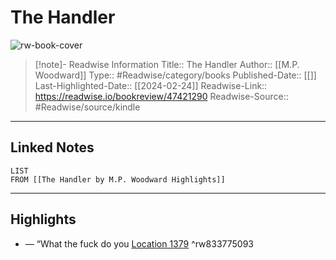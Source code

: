 # The Handler

![rw-book-cover](https://m.media-amazon.com/images/I/71EMfecm9gL._SY160.jpg)
<br>
>[!note]- Readwise Information
>Title:: The Handler
>Author:: [[M.P. Woodward]]
>Type:: #Readwise/category/books
>Published-Date:: [[]]
>Last-Highlighted-Date:: [[2024-02-24]]
>Readwise-Link:: https://readwise.io/bookreview/47421290
>Readwise-Source:: #Readwise/source/kindle
--- 

## Linked Notes
```dataview
LIST
FROM [[The Handler by M.P. Woodward Highlights]]
```

---

## Highlights
- — “What the fuck do you [Location 1379](https://readwise.io/open/833775093) ^rw833775093
